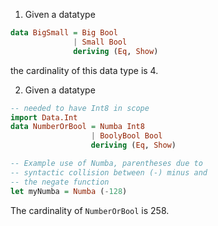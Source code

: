 1. Given a datatype
```haskell
data BigSmall = Big Bool
              | Small Bool
              deriving (Eq, Show)
```
the cardinality of this data type is 4.

2. Given a datatype
```haskell
-- needed to have Int8 in scope
import Data.Int
data NumberOrBool = Numba Int8
                  | BoolyBool Bool
                  deriving (Eq, Show)

-- Example use of Numba, parentheses due to
-- syntactic collision between (-) minus and
-- the negate function
let myNumba = Numba (-128)
```
The cardinality of `NumberOrBool` is 258.

